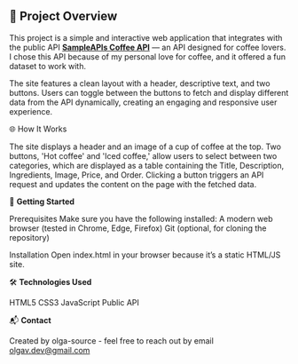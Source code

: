 ## 📡 Project Overview

This project is a simple and interactive web application that integrates with the public API **[SampleAPIs Coffee API](https://sampleapis.com/api-list/coffee)** — an API designed for coffee lovers. I chose this API because of my personal love for coffee, and it offered a fun dataset to work with.

The site features a clean layout with a header, descriptive text, and two buttons. Users can toggle between the buttons to fetch and display different data from the API dynamically, creating an engaging and responsive user experience.

🌐 How It Works

The site displays a header and an image of a cup of coffee at the top.
Two buttons, 'Hot coffee' and 'Iced coffee,' allow users to select between two categories, which are displayed as a table containing the Title, Description, Ingredients, Image, Price, and Order.
Clicking a button triggers an API request and updates the content on the page with the fetched data.

🚀 **Getting Started**

Prerequisites
Make sure you have the following installed:
A modern web browser (tested in Chrome, Edge, Firefox)
Git (optional, for cloning the repository)

Installation
Open index.html in your browser because it’s a static HTML/JS site.

🛠️ **Technologies Used**

HTML5
CSS3
JavaScript
Public API

📬 **Contact**

Created by olga-source - feel free to reach out by email olgav.dev@gmail.com





